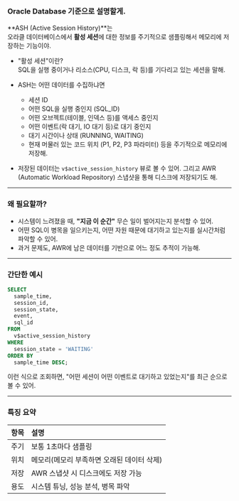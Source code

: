 ### Oracle Database 기준으로 설명할게.
**ASH (Active Session History)**는  
오라클 데이터베이스에서 **활성 세션**에 대한 정보를 주기적으로 샘플링해서 메모리에 저장하는 기능이야.

- "활성 세션"이란?  
  SQL을 실행 중이거나 리소스(CPU, 디스크, 락 등)를 기다리고 있는 세션을 말해.
  
- ASH는 어떤 데이터를 수집하냐면
  - 세션 ID
  - 어떤 SQL을 실행 중인지 (SQL_ID)
  - 어떤 오브젝트(테이블, 인덱스 등)를 액세스 중인지
  - 어떤 이벤트(락 대기, IO 대기 등)로 대기 중인지
  - 대기 시간이나 상태 (RUNNING, WAITING)
  - 현재 머물러 있는 코드 위치 (P1, P2, P3 파라미터)
  등을 주기적으로 메모리에 저장해.

- 저장된 데이터는 `v$active_session_history` 뷰로 볼 수 있어.
  그리고 AWR (Automatic Workload Repository) 스냅샷을 통해 디스크에 저장되기도 해.
  
---

### 왜 필요할까?
- 시스템이 느려졌을 때, **"지금 이 순간"** 무슨 일이 벌어지는지 분석할 수 있어.
- 어떤 SQL이 병목을 일으키는지, 어떤 자원 때문에 대기하고 있는지를 실시간처럼 파악할 수 있어.
- 과거 문제도, AWR에 남은 데이터를 기반으로 어느 정도 추적이 가능해.

---

### 간단한 예시
```sql
SELECT
  sample_time,
  session_id,
  session_state,
  event,
  sql_id
FROM
  v$active_session_history
WHERE
  session_state = 'WAITING'
ORDER BY
  sample_time DESC;
```
이런 식으로 조회하면, "어떤 세션이 어떤 이벤트로 대기하고 있었는지"를 최근 순으로 볼 수 있어.

---

### 특징 요약
| 항목 | 설명 |
|:-----|:-----|
| 주기 | 보통 1초마다 샘플링 |
| 위치 | 메모리(메모리 부족하면 오래된 데이터 삭제) |
| 저장 | AWR 스냅샷 시 디스크에도 저장 가능 |
| 용도 | 시스템 튜닝, 성능 분석, 병목 파악 |
